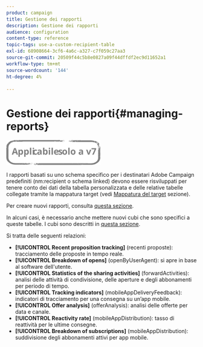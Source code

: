 ```yaml
---
product: campaign
title: Gestione dei rapporti
description: Gestione dei rapporti
audience: configuration
content-type: reference
topic-tags: use-a-custom-recipient-table
exl-id: 68908664-3cf6-4a6c-a327-c7f059c27aa3
source-git-commit: 20509f44c5b8e0827a09f44dffdf2ec9d11652a1
workflow-type: tm+mt
source-wordcount: '144'
ht-degree: 4%

---
```


# Gestione dei rapporti{#managing-reports}

![](../../assets/v7-only.svg)

I rapporti basati su uno schema specifico per i destinatari Adobe Campaign predefiniti (nm:recipient o schema linked) devono essere risviluppati per tenere conto dei dati della tabella personalizzata e delle relative tabelle collegate tramite la mappatura target (vedi [Mappatura del target](../../configuration/using/target-mapping.md) sezione).

Per creare nuovi rapporti, consulta [questa sezione](../../reporting/using/about-reports-creation-in-campaign.md).

In alcuni casi, è necessario anche mettere nuovi cubi che sono specifici a queste tabelle. I cubi sono descritti in [questa sezione](../../reporting/using/about-cubes.md).

Si tratta delle seguenti relazioni:

* **[!UICONTROL Recent proposition tracking]** (recenti proposte): tracciamento delle proposte in tempo reale.
* **[!UICONTROL Breakdown of opens]** (openByUserAgent): si apre in base al software dell&#39;utente.
* **[!UICONTROL Statistics of the sharing activities]** (forwardActivities): analisi delle attività di condivisione, delle aperture e degli abbonamenti per periodo di tempo.
* **[!UICONTROL Tracking indicators]** (mobileAppDeliveryFeedback): indicatori di tracciamento per una consegna su un’app mobile.
* **[!UICONTROL Offer analysis]** (offerAnalysis): analisi delle offerte per data e canale.
* **[!UICONTROL Reactivity rate]** (mobileAppDistribution): tasso di reattività per le ultime consegne.
* **[!UICONTROL Breakdown of subscriptions]** (mobileAppDistribution): suddivisione degli abbonamenti attivi per app mobile.
